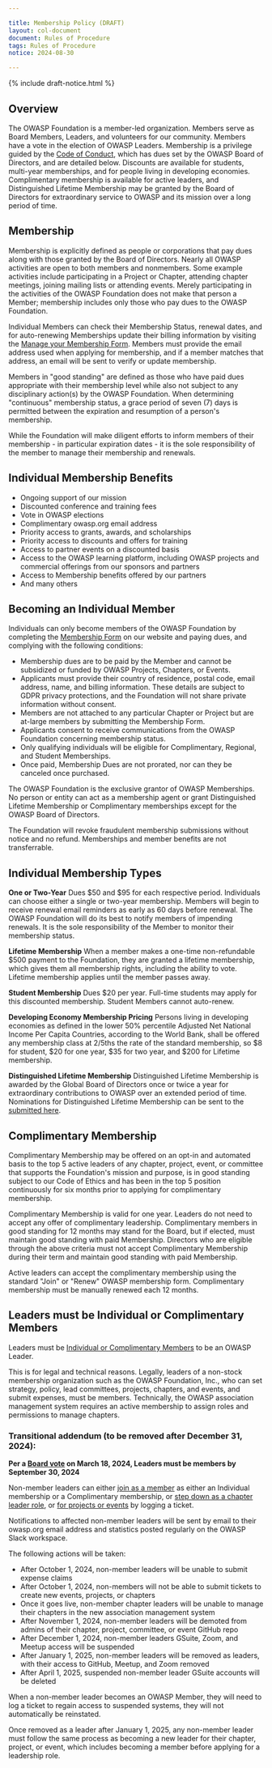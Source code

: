 ```yaml
---

title: Membership Policy (DRAFT)
layout: col-document
document: Rules of Procedure
tags: Rules of Procedure
notice: 2024-08-30

---
```

{% include draft-notice.html %}

## Overview

The OWASP Foundation is a member-led organization. Members serve as Board Members, Leaders, and volunteers for our community. Members have a vote in the election of OWASP Leaders. Membership is a privilege guided by the [Code of Conduct](/www-policy/operational/code-of-conduct), which has dues set by the OWASP Board of Directors, and are detailed below. Discounts are available for students, multi-year memberships, and for people living in developing economies. Complimentary membership is available for active leaders, and Distinguished Lifetime Membership may be granted by the Board of Directors for extraordinary service to OWASP and its mission over a long period of time.

## Membership

Membership is explicitly defined as people or corporations that pay dues along with those granted by the Board of Directors. Nearly all OWASP activities are open to both members and nonmembers. Some example activities include participating in a Project or Chapter, attending chapter meetings, joining mailing lists or attending events. Merely participating in the activities of the OWASP Foundation does not make that person a Member; membership includes only those who pay dues to the OWASP Foundation.

Individual Members can check their Membership Status, renewal dates, and for auto-renewing Memberships update their billing information by visiting the [Manage your Membership Form](/manage-membership). Members must provide the email address used when applying for membership, and if a member matches that address, an email will be sent to verify or update membership.

Members in "good standing" are defined as those who have paid dues appropriate with their membership level while also not subject to any disciplinary action(s) by the OWASP Foundation. When determining "continuous" membership status, a grace period of seven (7) days is permitted between the expiration and resumption of a person's membership.

While the Foundation will make diligent efforts to inform members of their membership - in particular expiration dates - it is the sole responsibility of the member to manage their membership and renewals.

## Individual Membership Benefits

- Ongoing support of our mission
- Discounted conference and training fees
- Vote in OWASP elections
- Complimentary owasp.org email address
- Priority access to grants, awards, and scholarships
- Priority access to discounts and offers for training
- Access to partner events on a discounted basis
- Access to the OWASP learning platform, including OWASP projects and commercial offerings from our sponsors and partners
- Access to Membership benefits offered by our partners
- And many others

## Becoming an Individual Member

Individuals can only become members of the OWASP Foundation by completing the [Membership Form](/membership) on our website and paying dues, and complying with the following conditions:

- Membership dues are to be paid by the Member and cannot be subsidized or funded by OWASP Projects, Chapters, or Events.
- Applicants must provide their country of residence, postal code, email address, name, and billing information. These details are subject to GDPR privacy protections, and the Foundation will not share private information without consent.
- Members are not attached to any particular Chapter or Project but are at-large members by submitting the Membership Form.
- Applicants consent to receive communications from the OWASP Foundation concerning membership status.
- Only qualifying individuals will be eligible for Complimentary, Regional, and Student Memberships.
- Once paid, Membership Dues are not prorated, nor can they be canceled once purchased.

The OWASP Foundation is the exclusive grantor of OWASP Memberships. No person or entity can act as a membership agent or grant Distinguished Lifetime Membership or Complimentary memberships except for the OWASP Board of Directors.

The Foundation will revoke fraudulent membership submissions without notice and no refund. Memberships and member benefits are not transferrable.

## Individual Membership Types

**One or Two-Year** Dues $50 and $95 for each respective period. Individuals can choose either a single or two-year membership. Members will begin to receive renewal email reminders as early as 60 days before renewal. The OWASP Foundation will do its best to notify members of impending renewals. It is the sole responsibility of the Member to monitor their membership status.

**Lifetime Membership** When a member makes a one-time non-refundable $500 payment to the Foundation, they are granted a lifetime membership, which gives them all membership rights, including the ability to vote. Lifetime membership applies until the member passes away.

**Student Membership** Dues $20 per year. Full-time students may apply for this discounted membership. Student Members cannot auto-renew.

**Developing Economy Membership Pricing** Persons living in developing economies as defined in the lower 50% percentile Adjusted Net National Income Per Capita Countries, according to the World Bank, shall be offered any membership class at 2/5ths the rate of the standard membership, so $8 for student, $20 for one year, $35 for two year, and $200 for Lifetime membership.

**Distinguished Lifetime Membership** Distinguished Lifetime Membership is awarded by the Global Board of Directors once or twice a year for extraordinary contributions to OWASP over an extended period of time. Nominations for Distinguished Lifetime Membership can be sent to the [submitted here](https://owasp.wufoo.com/forms/distinguished-lifetime-membership-nomination/).

## Complimentary Membership

Complimentary Membership may be offered on an opt-in and automated basis to the top 5 active leaders of any chapter, project, event, or committee that supports the Foundation's mission and purpose, is in good standing subject to our Code of Ethics and has been in the top 5 position continuously for six months prior to applying for complimentary membership.

Complimentary Membership is valid for one year. Leaders do not need to accept any offer of complimentary leadership. Complimentary members in good standing for 12 months may stand for the Board, but if elected, must maintain good standing with paid Membership. Directors who are eligible through the above criteria must not accept Complimentary Membership during their term and maintain good standing with paid Membership.

Active leaders can accept the complimentary membership using the standard "Join" or "Renew" OWASP membership form. Complimentary membership must be manually renewed each 12 months.

## Leaders must be Individual or Complimentary Members

Leaders must be [Individual or Complimentary Members](https://owasp.org/membership/) to be an OWASP Leader.

This is for legal and technical reasons. Legally, leaders of a non-stock membership organization such as the OWASP Foundation, Inc., who can set strategy, policy, lead committees, projects, chapters, and events, and submit expenses, must be members. Technically, the OWASP association management system requires an active membership to assign roles and permissions to manage chapters.

### Transitional addendum (to be removed after December 31, 2024):

**Per a [Board vote](https://owasp.org/www-board/#div-voting) on March 18, 2024, Leaders must be members by September 30, 2024**

Non-member leaders can either [join as a member](https://owasp.org/membership/) as either an Individual membership or a Complimentary membership, or [step down as a chapter leader role](https://owasporg.atlassian.net/servicedesk/customer/portal/8/create/89), or [for projects or events](https://owasporg.atlassian.net/servicedesk/customer/portal/7/group/18/create/72) by logging a ticket.

Notifications to affected non-member leaders will be sent by email to their owasp.org email address and statistics posted regularly on the OWASP Slack workspace.

The following actions will be taken:

- After October 1, 2024, non-member leaders will be unable to submit expense claims
- After October 1, 2024, non-members will not be able to submit tickets to create new events, projects, or chapters
- Once it goes live, non-member chapter leaders will be unable to manage their chapters in the new association management system
- After November 1, 2024, non-member leaders will be demoted from admins of their chapter, project, committee, or event GitHub repo
- After December 1, 2024, non-member leaders GSuite, Zoom, and Meetup access will be suspended
- After January 1, 2025, non-member leaders will be removed as leaders, with their access to GitHub, Meetup, and Zoom removed
- After April 1, 2025, suspended non-member leader GSuite accounts will be deleted

When a non-member leader becomes an OWASP Member, they will need to log a ticket to regain access to suspended systems, they will not automatically be reinstated.

Once removed as a leader after January 1, 2025, any non-member leader must follow the same process as becoming a new leader for their chapter, project, or event, which includes becoming a member before applying for a leadership role.
